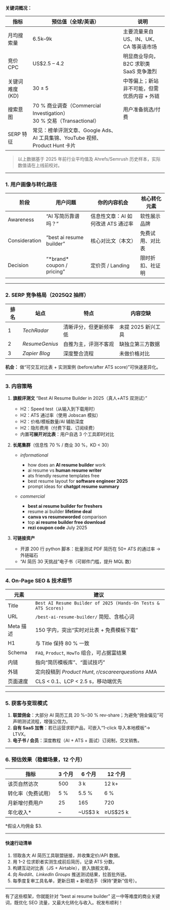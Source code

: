 **关键词概况：**

| 指标         | 预估值（全球/英语）                                                    | 说明                       |
| ---------- | ------------------------------------------------------------- | ------------------------ |
| 月均搜索量      | 6.5k–9k                                                       | 主要流量来自 US、IN、UK、CA 等英语市场 |
| 竞价 CPC     | US\$2.5 – 4.2                                                 | 明显商业导向，B2C 求职类 SaaS 竞争激烈 |
| 关键词难度 (KD) | 30 ± 5                                                        | 中等偏上；新站非不可能，但需优质内容 + 外链  |
| 搜索意图       | 70 % 商业调查（Commercial Investigation）<br>30 % 交易（Transactional） | 用户准备挑选/付费                |
| SERP 特征    | 常见：榜单评测文章、Google Ads、AI 工具集锦、YouTube 视频、Product Hunt 卡片       |                          |

> 以上数据基于 2025 年前行业平均值及 Ahrefs/Semrush 历史样本，实际数值请在上线前校对。

---

### 1. 用户画像与转化路径

| 阶段            | 用户问题                         | 你的内容机会                | 核心转化元素   |
| ------------- | ---------------------------- | --------------------- | -------- |
| Awareness     | “AI 写简历靠谱吗？”                 | 信息性文章：AI 如何改进 ATS 通过率 | 软性展示品牌   |
| Consideration | “best ai resume builder”     | 核心对比文（本文）             | 免费试用、对比表 |
| Decision      | “\*brand\* coupon / pricing” | 定价页 / Landing         | 限时折扣、社证明 |

---

### 2. SERP 竞争格局（2025Q2 抽样）

| 排名 | 站点             | 特点          | 内容空缺         |
| -- | -------------- | ----------- | ------------ |
| 1  | *TechRadar*    | 清晰评分，但更新频率低 | 未提 2025 新兴工具 |
| 2  | *ResumeGenius* | 自推为主，评测不客观  | 缺独立第三方数据     |
| 3  | *Zapier Blog*  | 深度整合流程      | 未做价格对比       |

**机会：** 做“可交互对比表 + 实测案例 (before/after ATS score)”可快速差异化。

---

### 3. 内容策略

1. **旗舰评测文** “Best AI Resume Builder in 2025（真人+ATS 双测试）”

   * H2：Speed test（从输入到下载用时）
   * H2：ATS 通过率（使用 Jobscan 模拟）
   * H2：价格/模板数量/AI 辅助深度
   * H2：隐形费用（付费下载、订阅续费）
   * 内置**可展开对比表**：用户自选 3 个工具即时对比

2. **长尾集群**（信息性 70 % / 商业 30 %，KD < 30）

   * *informational*

     * how does an **AI resume builder** work
     * ai resume vs **human resume writer**
     * ats friendly resume templates free
     * best resume layout for **software engineer 2025**
     * prompt ideas for **chatgpt resume summary**
   * *commercial*

     * **best ai resume builder for freshers**
     * resume ai builder **lifetime deal**
     * **canva vs resumeworded** comparison
     * top **ai resume builder free download**
     * **rezi coupon code** July 2025

3. **可链接资产**

   * 开源 200 行 python 脚本：批量测试 PDF 简历在 50+ ATS 的通过率 → 外链磁石
   * “AI 简历 30 天挑战”电子书（可邮件门槛，提升 MQL 数）

---

### 4. On-Page SEO & 技术细节

| 元素      | 建议                                                             |
| ------- | -------------------------------------------------------------- |
| Title   | `Best AI Resume Builder of 2025 (Hands-On Tests & ATS Scores)` |
| URL     | `/best-ai-resume-builder/` 简短、含核心词                             |
| Meta 描述 | 150 字内，突出“实时对比表 + 免费模板下载”                                      |
| H1      | 与 Title 保持 80 % 一致                                             |
| Schema  | `FAQ`, `Product`, `HowTo` 组合，可占据富结果                            |
| 内链      | 指向“简历模板库”、“面试技巧”                                               |
| 外链      | 定向投稿到 *Product Hunt*, *r/cscareerquestions* AMA                |
| 页面速度    | CLS < 0.1、LCP < 2.5 s，移动端优先                                    |

---

### 5. 获客与变现模式

1. **联盟佣金**：大部分 AI 简历工具 20 %–30 % rev-share；为避免“佣金偏见”可声明测试流程，增强公信力。
2. **自有 SaaS 加售**：若已运营求职产品，可嵌入“1-click 导入本地模板”→ LTVX。
3. **电子书 / 会员**：深度教程（AI + ATS + 面试）订阅制，交叉销售。

---

### 6. 预估效果（稳健场景，12 个月）

| 指标        | 3 个月 | 6 个月      | 12 个月     |
| --------- | ---- | --------- | --------- |
| 该页自然访次    | 500  | 3 k       | 12 k+     |
| 转化率（免费试用） | 5 %  | 5.5 %     | 6 %       |
| 月新增付费用户   | 25   | 165       | 720       |
| 年化收入\*    | –    | \~US\$3 k | ≥US\$25 k |

\*假设人均佣金 \$3.

---

#### 快速行动清单

1. 领取各大 AI 简历工具联盟链接，并收集定价/API 数据。
2. 用 1–2 位求职者实测生成前后简历，记录 ATS 分数。
3. 构建互动对比表（JS + Airtable），嵌入旗舰文章。
4. 向 *Reddit*、*LinkedIn Groups* 推送测试结果，拉首批外链。
5. 每季度复审工具名单，更新日期 + 新增选手（保持“更新”信号）。

---

有了这些框架，你就能针对 “best ai resume builder” 这一中等难度的商业关键词，既优化 SEO 流量，又最大化转化与收入。祝发布顺利！
